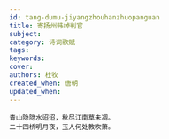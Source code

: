 ```yaml
---
id: tang-dumu-jiyangzhouhanzhuopanguan
title: 寄扬州韩绰判官
subject: 
category: 诗词歌赋
tags: 
keywords: 
cover: 
authors: 杜牧
created_when: 唐朝
updated_when: 
---
```


```
青山隐隐水迢迢，秋尽江南草未凋。
二十四桥明月夜，玉人何处教吹箫。
```
